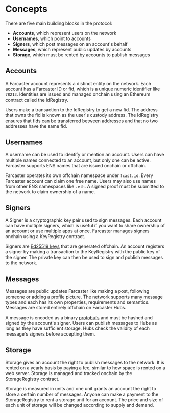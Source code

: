 # Concepts

There are five main building blocks in the protocol: 

- **Accounts**, which represent users on the network
- **Usernames**, which point to accounts
- **Signers**, which post messages on an account's behalf 
- **Messages**, which represent public updates by accounts 
- **Storage**, which must be rented by accounts to publish messages 

## Accounts

A Farcaster account represents a distinct entity on the network. Each account has a Farcaster ID or fid, which is a unique numeric identifier like `78213`. Identities are issued and managed onchain using an Ethereum contract called the IdRegistry.

Users make a transaction to the IdRegistry to get a new fid. The address that owns the fid is known as the user's custody address. The IdRegistry ensures that fids can be transferred between addresses and that no two addresses have the same fid.

## Usernames

A username can be used to identify or mention an account. Users can have multiple names connected to an account, but only one can be active. Farcaster supports ENS names that are issued onchain or offchain.  

Farcaster operates its own offchain namespace under `fcast.id`. Every Farcaster account can claim one free name. Users may also use names from other ENS namespaces like `.eth`. A signed proof must be submitted to the network to claim ownership of a name. 

## Signers

A Signer is a cryptographic key pair used to sign messages. Each account can have multiple signers, which is useful if you want to share ownership of an account or use multiple apps at once. Farcaster manages signers onchain using a KeyRegistry contract. 

Signers are [Ed25519 keys](https://en.wikipedia.org/wiki/EdDSA#Ed25519) that are generated offchain. An account registers a signer by making a transaction to the KeyRegistry with the public key of the signer. The private key can then be used to sign and publish messages to the network.

## Messages 

Messages are public updates Farcaster like making a post, following someone or adding a profile picture. The network supports many message types and each has its own properties, requirements and semantics. Messages are stored entirely offchain on Farcaster Hubs. 

A message is encoded as a binary [protobufs](https://protobuf.dev/) and must be hashed and signed by the account's signer. Users can publish messages to Hubs as long as they have sufficient storage. Hubs check the validity of each message's signers before accepting them. 

## Storage 

Storage gives an account the right to publish messages to the network. It is rented on a yearly basis by paying a fee, similar to how space is rented on a web server. Storage is managed and tracked onchain by the StorageRegistry contract. 

Storage is measured in units and one unit grants an account the right to store a certain number of messages. Anyone can make a payment to the StorageRegistry to rent a storage unit for an account. The price and size of each unit of storage will be changed according to supply and demand.